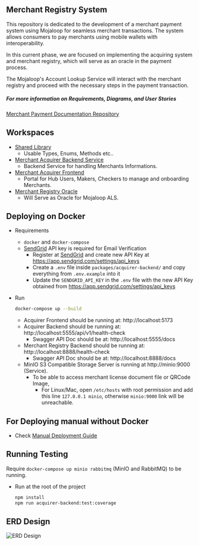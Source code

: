 ## Merchant Registry System

This repository is dedicated to the development of a merchant payment system
using Mojaloop for seamless merchant transactions. The system allows consumers
to pay merchants using mobile wallets with interoperability.

In this current phase, we are focused on implementing the acquiring system and
merchant registry, which will serve as an oracle in the payment process.

The Mojaloop's Account Lookup Service will interact with the merchant registry
and proceed with the necessary steps in the payment transaction.

##### For more information on Requirements, Diagrams, and User Stories

[Merchant Payment Documentation Repository](https://github.com/mojaloop/merchant-payment-docs/tree/master)

## Workspaces

* [Shared Library](./packages/shared-lib)
  * Usable Types, Enums, Methods etc..
* [Merchant Acquirer Backend Service](./packages/acquirer-backend)
  * Backend Service for handling Merchants Informations.
* [Merchant Acquirer Frontend](./packages/acquirer-frontend)
  * Portal for Hub Users, Makers, Checkers to manage and onboarding Merchants.
* [Merchant Registry Oracle](./packages/registry-oracle)
  * Will Serve as Oracle for Mojaloop ALS.

## Deploying on Docker
* Requirements
    - `docker` and `docker-compose`
    - [SendGrid](https://sendgrid.com/) API key is required for Email Verification 
        - Register at [SendGrid](https://sendgrid.com/) and create new API Key at https://app.sendgrid.com/settings/api_keys
        - Create a `.env` file inside `packages/acquirer-backend/` and copy everything from `.env.example` into it
        - Update the `SENDGRID_API_KEY` in the `.env` file with the new API Key obtained from https://app.sendgrid.com/settings/api_keys

* Run 
    ```bash 
    docker-compose up --build
    ```
    * Acquirer Frontend should be running at: http://localhost:5173
    * Acquirer Backend should be running at: http://localhost:5555/api/v1/health-check
        * Swagger API Doc should be at: http://localhost:5555/docs
    * Merchant Registry Backend should be running at: http://localhost:8888/health-check
        * Swagger API Doc should be at: http://localhost:8888/docs
    * MinIO S3 Compatible Storage Server is running at http://minio:9000 (Service).
        * To be able to access merchant license document file or QRCode Image, 
            * For Linux/Mac, open `/etc/hosts` with root permission and add this line `127.0.0.1 minio`, otherwise `minio:9000` link will be unreachable.

## For Deploying manual without Docker
* Check [Manual Deployment Guide](./docs/manual-deployment-guide.md)

## Running Testing
Require `docker-compose up minio rabbitmq` (MinIO and RabbitMQ) to be running.
* Run at the root of the project
    ```bash
    npm install
    npm run acquirer-backend:test:coverage
    ```

## ERD Design
![ERD Design](./images/Entity-Relations-Diagram.png)
